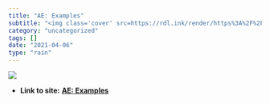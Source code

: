 ```yaml
---
title: "AE: Examples"
subtitle: "<img class='cover' src=https://rdl.ink/render/https%3A%2F%2Fcode.google.com%2Fp%2Fandengineexamples>"
category: "uncategorized"
tags: []
date: "2021-04-06"
type: "rain"
---
```

<img class="cover" src=https://rdl.ink/render/https%3A%2F%2Fcode.google.com%2Fp%2Fandengineexamples>


* **Link to site:** **[AE: Examples](https://code.google.com/p/andengineexamples)**
